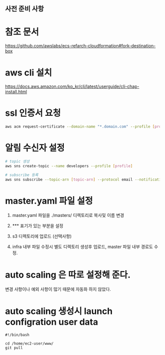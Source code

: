 ## 사전 준비 사항

# 참조 문서

https://github.com/awslabs/ecs-refarch-cloudformation#fork-destination-box

# aws cli 설치

https://docs.aws.amazon.com/ko_kr/cli/latest/userguide/cli-chap-install.html

# ssl 인증서 요청

```sh
aws acm request-certificate --domain-name "*.domain.com" --profile [profile]
```

# 알림 수신자 설정

```sh
# topic 생성
aws sns create-topic --name developers --profile [profile]

# subscribe 등록
aws sns subscribe --topic-arn [topic-arn] --protocol email --notification-endpoint [email] --profile [profile]
```

# master.yaml 파일 설정

1. master.yaml 파일을 ./masters/ 디렉토리로 복사및 이름 변경

2. \*\*\* 표기가 있는 부분을 설정

3. s3 디렉토리에 업로드 (선택사항)

4. infra 내부 파일 수정시 별도 디렉토리 생성후 업로드, master 파일 내부 경로도 수정.

# auto scaling 은 따로 설정해 준다.

변경 사항이나 예외 사항이 많기 때문에 자동화 하지 않았다.

# auto scaling 생성시 launch configration user data

```
#!/bin/bash

cd /home/ec2-user/www/
git pull
```
